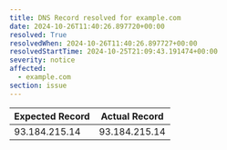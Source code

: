 ```yaml
---
title: DNS Record resolved for example.com
date: 2024-10-26T11:40:26.897720+00:00
resolved: True
resolvedWhen: 2024-10-26T11:40:26.897727+00:00
resolvedStartTime: 2024-10-25T21:09:43.191474+00:00
severity: notice
affected:
  - example.com
section: issue
---
```


| Expected Record  | Actual Record  |
|------------------|----------------|
| 93.184.215.14 | 93.184.215.14 |
